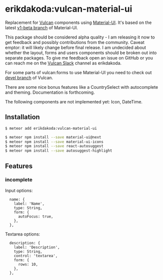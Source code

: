 
# erikdakoda:vulcan-material-ui

Replacement for [Vulcan](http://vulcanjs.org/) components using [Material-UI](https://material-ui-next.com/). 
It's based on the latest [v1-beta branch](https://github.com/callemall/material-ui/tree/v1-beta) of Material-UI.

This package should be considered alpha quality - I am releasing it now to get feedback and possibly contributions 
from the community. Caveat emptor: it will likely change before final release. I am undecided about whether
the layout, forms and users components should be broken out into separate packages. To give me feedback open an issue on GitHub
or you can reach me on the [Vulcan Slack](https://vulcanjs.slack.com) channel as erikdakoda.

For some parts of vulcan:forms to use Material-UI you need to check out [devel branch](https://github.com/VulcanJS/Vulcan/tree/devel) of Vulcan.

There are some nice bonus features like a CountrySelect with autocomplete and theming. Documentation is forthcoming.

The following components are not implemented yet: Icon, DateTime.

## Installation

``` sh
$ meteor add erikdakoda:vulcan-material-ui

$ meteor npm install --save material-ui@next
$ meteor npm install --save material-ui-icons
$ meteor npm install --save react-autosuggest
$ meteor npm install --save autosuggest-highlight
```

## Features

### incomplete

Input options:

``` 
  name: {
    label: 'Name',
    type: String,
    form: {
      autoFocus: true,
    },
  },
```

Textarea options:

```
  description: {
    label: 'Description',
    type: String,
    control: 'textarea',
    form: {
      rows: 10,
    },
  },
```
